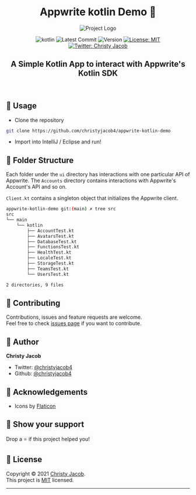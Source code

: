<h1 align="center">Appwrite kotlin Demo 🤖</h1>
<p align = center>
    <img alt="Project Logo" src="https://user-images.githubusercontent.com/20852629/121350853-c4b5a900-c948-11eb-8a3b-300eae63ae26.png" target="_blank" />
</p>


<p align="center">

<img alt="kotlin" src="https://img.shields.io/badge/kotlin-ready-brightgreen?style=for-the-badge&logo=kotlin" target="_blank" />

  <img alt="Latest Commit" src="https://img.shields.io/github/last-commit/christyjacob4/appwrite-kotlin-demo?style=for-the-badge&logo=git" target="_blank" />

  <img alt="Version" src="https://img.shields.io/badge/version-1.0-success?style=for-the-badge&logo=coderwall" target="_blank" />

  <a href="https://github.com/christyjacob4/appwrite-kotlin-demo/blob/master/LICENSE">
    <img alt="License: MIT" src="https://img.shields.io/badge/license-MIT-success.svg?style=for-the-badge&logo=gitter" target="_blank" />
  </a>

  <a href="https://twitter.com/christyjacob4">
    <img alt="Twitter: Christy Jacob" src="https://img.shields.io/twitter/follow/christyjacob4?label=Follow%20%40christyjacob4&style=for-the-badge&logo=twitter" target="_blank" />
  </a>
</p>

<h2 align="center"> A Simple Kotlin App to interact with Appwrite's Kotlin SDK</h2><br/>

## 🚀 Usage

- Clone the repository

```sh
git clone https://github.com/christyjacob4/appwrite-kotlin-demo
```

- Import into IntelliJ / Eclipse and run!

## 📁 Folder Structure

Each folder under the `ui` directory has interactions with one particular API of Appwrite. The `Accounts` directory contains interactions with Appwrite's Account's API and so on.

`Client.kt` contains a singleton object that initializes the Appwrite client.

```sh
appwrite-kotlin-demo git:(main) ✗ tree src
src
└── main
    └── kotlin
        ├── AccountTest.kt
        ├── AvatarsTest.kt
        ├── DatabaseTest.kt
        ├── FunctionsTest.kt
        ├── HealthTest.kt
        ├── LocaleTest.kt
        ├── StorageTest.kt
        ├── TeamsTest.kt
        └── UsersTest.kt

2 directories, 9 files

```

## 🍻 Contributing

Contributions, issues and feature requests are welcome.<br />
Feel free to check [issues page](https://github.com/christyjacob4/appwrite-kotlin-demo) if you want to contribute.

## 👤 Author

**Christy Jacob**

- Twitter: [@christyjacob4](https://twitter.com/christyjacob4)
- Github: [@christyjacob4](https://github.com/christyjacob4)

## 🤝 Acknowledgements

- Icons by [Flaticon](https://www.flaticon.com/)

## 🙌 Show your support

Drop a ⭐️ if this project helped you!

## 📝 License

Copyright © 2021 [Christy Jacob](https://github.com/christyjacob4).<br />
This project is [MIT](./LICENSE.md) licensed.

---
